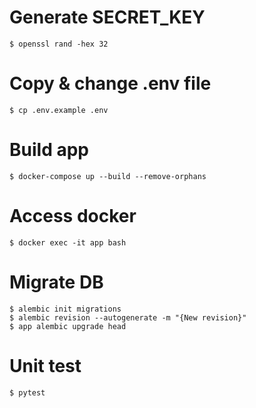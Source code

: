 
# Generate SECRET_KEY
```
$ openssl rand -hex 32
```

# Copy & change .env file
```
$ cp .env.example .env
```

# Build app
```
$ docker-compose up --build --remove-orphans
```

# Access docker
```
$ docker exec -it app bash
```

# Migrate DB

```
$ alembic init migrations
$ alembic revision --autogenerate -m "{New revision}"
$ app alembic upgrade head
```

# Unit test
```
$ pytest
```